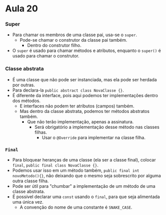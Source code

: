 # Aula 20

### Super
  * Para chamar os membros de uma classe pai, usa-se o `super`.
    * Pode-se chamar o construtor da classe pai também.
      * Dentro do construtor filho. 
  * O `super` é usado para chamar métodos e atributos, enquanto o `super()` é usado para chamar o construtor.

### Classe abstrata
  * É uma classe que não pode ser instanciada, mas ela pode ser herdada por outras.
  * Para declara-la `public abstract class NovaClasse {}`.
  * É diferente da interface, pois aqui podemos ter implementações dentro dos métodos.
    * E interfaces não podem ter atributos (campos) também.
    * Mas dentro da classe abstrata, podemos ter métodos abstratos também.
      * Que não terão implementação, apenas a assinatura.
        * Será obrigatório a implementação desse método nas classes filhas.
          * Usar o `@Override` para implementar na classe filha.
### `Final`
  * Para bloquear heranças de uma classe (ela ser a classe final), colocar `final`, `public final class NovaClasse {}`.
  * Podemos usar isso em um método também, `public final int novoMetodo(){}`, não deixando que o mesmo seja sobrescrito por alguma outra classe filha.
  * Pode ser útil para "chumbar" a implementação de um método de uma classe abstrata.
  * É possível declarar uma `const` usando o `final`, para que seja alimentada uma única vez.
    * A convenção do nome de uma constante é `SNAKE_CASE`.